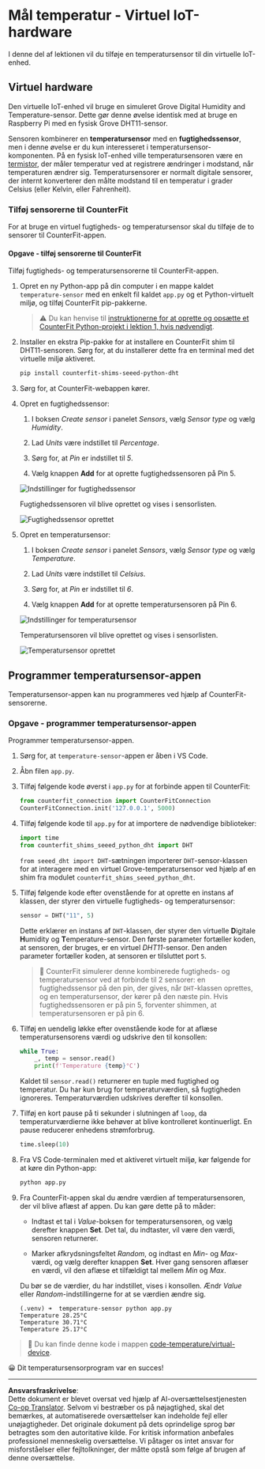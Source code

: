 <!--
CO_OP_TRANSLATOR_METADATA:
{
  "original_hash": "70e5a428b607cd5a9a4f422c2a4df03d",
  "translation_date": "2025-08-27T22:51:36+00:00",
  "source_file": "2-farm/lessons/1-predict-plant-growth/virtual-device-temp.md",
  "language_code": "da"
}
-->
# Mål temperatur - Virtuel IoT-hardware

I denne del af lektionen vil du tilføje en temperatursensor til din virtuelle IoT-enhed.

## Virtuel hardware

Den virtuelle IoT-enhed vil bruge en simuleret Grove Digital Humidity and Temperature-sensor. Dette gør denne øvelse identisk med at bruge en Raspberry Pi med en fysisk Grove DHT11-sensor.

Sensoren kombinerer en **temperatursensor** med en **fugtighedssensor**, men i denne øvelse er du kun interesseret i temperatursensor-komponenten. På en fysisk IoT-enhed ville temperatursensoren være en [termistor](https://wikipedia.org/wiki/Thermistor), der måler temperatur ved at registrere ændringer i modstand, når temperaturen ændrer sig. Temperatursensorer er normalt digitale sensorer, der internt konverterer den målte modstand til en temperatur i grader Celsius (eller Kelvin, eller Fahrenheit).

### Tilføj sensorerne til CounterFit

For at bruge en virtuel fugtigheds- og temperatursensor skal du tilføje de to sensorer til CounterFit-appen.

#### Opgave - tilføj sensorerne til CounterFit

Tilføj fugtigheds- og temperatursensorerne til CounterFit-appen.

1. Opret en ny Python-app på din computer i en mappe kaldet `temperature-sensor` med en enkelt fil kaldet `app.py` og et Python-virtuelt miljø, og tilføj CounterFit pip-pakkerne.

    > ⚠️ Du kan henvise til [instruktionerne for at oprette og opsætte et CounterFit Python-projekt i lektion 1, hvis nødvendigt](../../../1-getting-started/lessons/1-introduction-to-iot/virtual-device.md).

1. Installer en ekstra Pip-pakke for at installere en CounterFit shim til DHT11-sensoren. Sørg for, at du installerer dette fra en terminal med det virtuelle miljø aktiveret.

    ```sh
    pip install counterfit-shims-seeed-python-dht
    ```

1. Sørg for, at CounterFit-webappen kører.

1. Opret en fugtighedssensor:

    1. I boksen *Create sensor* i panelet *Sensors*, vælg *Sensor type* og vælg *Humidity*.

    1. Lad *Units* være indstillet til *Percentage*.

    1. Sørg for, at *Pin* er indstillet til *5*.

    1. Vælg knappen **Add** for at oprette fugtighedssensoren på Pin 5.

    ![Indstillinger for fugtighedssensor](../../../../../translated_images/counterfit-create-humidity-sensor.2750e27b6f30e09cf4e22101defd5252710717620816ab41ba688f91f757c49a.da.png)

    Fugtighedssensoren vil blive oprettet og vises i sensorlisten.

    ![Fugtighedssensor oprettet](../../../../../translated_images/counterfit-humidity-sensor.7b12f7f339e430cb26c8211d2dba4ef75261b353a01da0932698b5bebd693f27.da.png)

1. Opret en temperatursensor:

    1. I boksen *Create sensor* i panelet *Sensors*, vælg *Sensor type* og vælg *Temperature*.

    1. Lad *Units* være indstillet til *Celsius*.

    1. Sørg for, at *Pin* er indstillet til *6*.

    1. Vælg knappen **Add** for at oprette temperatursensoren på Pin 6.

    ![Indstillinger for temperatursensor](../../../../../translated_images/counterfit-create-temperature-sensor.199350ed34f7343d79dccbe95eaf6c11d2121f03d1c35ab9613b330c23f39b29.da.png)

    Temperatursensoren vil blive oprettet og vises i sensorlisten.

    ![Temperatursensor oprettet](../../../../../translated_images/counterfit-temperature-sensor.f0560236c96a9016bafce7f6f792476fe3367bc6941a1f7d5811d144d4bcbfff.da.png)

## Programmer temperatursensor-appen

Temperatursensor-appen kan nu programmeres ved hjælp af CounterFit-sensorerne.

### Opgave - programmer temperatursensor-appen

Programmer temperatursensor-appen.

1. Sørg for, at `temperature-sensor`-appen er åben i VS Code.

1. Åbn filen `app.py`.

1. Tilføj følgende kode øverst i `app.py` for at forbinde appen til CounterFit:

    ```python
    from counterfit_connection import CounterFitConnection
    CounterFitConnection.init('127.0.0.1', 5000)
    ```

1. Tilføj følgende kode til `app.py` for at importere de nødvendige biblioteker:

    ```python
    import time
    from counterfit_shims_seeed_python_dht import DHT
    ```

    `from seeed_dht import DHT`-sætningen importerer `DHT`-sensor-klassen for at interagere med en virtuel Grove-temperatursensor ved hjælp af en shim fra modulet `counterfit_shims_seeed_python_dht`.

1. Tilføj følgende kode efter ovenstående for at oprette en instans af klassen, der styrer den virtuelle fugtigheds- og temperatursensor:

    ```python
    sensor = DHT("11", 5)
    ```

    Dette erklærer en instans af `DHT`-klassen, der styrer den virtuelle **D**igitale **H**umidity og **T**emperature-sensor. Den første parameter fortæller koden, at sensoren, der bruges, er en virtuel *DHT11*-sensor. Den anden parameter fortæller koden, at sensoren er tilsluttet port `5`.

    > 💁 CounterFit simulerer denne kombinerede fugtigheds- og temperatursensor ved at forbinde til 2 sensorer: en fugtighedssensor på den pin, der gives, når `DHT`-klassen oprettes, og en temperatursensor, der kører på den næste pin. Hvis fugtighedssensoren er på pin 5, forventer shimmen, at temperatursensoren er på pin 6.

1. Tilføj en uendelig løkke efter ovenstående kode for at aflæse temperatursensorens værdi og udskrive den til konsollen:

    ```python
    while True:
        _, temp = sensor.read()
        print(f'Temperature {temp}°C')
    ```

    Kaldet til `sensor.read()` returnerer en tuple med fugtighed og temperatur. Du har kun brug for temperaturværdien, så fugtigheden ignoreres. Temperaturværdien udskrives derefter til konsollen.

1. Tilføj en kort pause på ti sekunder i slutningen af `loop`, da temperaturværdierne ikke behøver at blive kontrolleret kontinuerligt. En pause reducerer enhedens strømforbrug.

    ```python
    time.sleep(10)
    ```

1. Fra VS Code-terminalen med et aktiveret virtuelt miljø, kør følgende for at køre din Python-app:

    ```sh
    python app.py
    ```

1. Fra CounterFit-appen skal du ændre værdien af temperatursensoren, der vil blive aflæst af appen. Du kan gøre dette på to måder:

    * Indtast et tal i *Value*-boksen for temperatursensoren, og vælg derefter knappen **Set**. Det tal, du indtaster, vil være den værdi, sensoren returnerer.

    * Marker afkrydsningsfeltet *Random*, og indtast en *Min*- og *Max*-værdi, og vælg derefter knappen **Set**. Hver gang sensoren aflæser en værdi, vil den aflæse et tilfældigt tal mellem *Min* og *Max*.

    Du bør se de værdier, du har indstillet, vises i konsollen. Ændr *Value* eller *Random*-indstillingerne for at se værdien ændre sig.

    ```output
    (.venv) ➜  temperature-sensor python app.py
    Temperature 28.25°C
    Temperature 30.71°C
    Temperature 25.17°C
    ```

> 💁 Du kan finde denne kode i mappen [code-temperature/virtual-device](../../../../../2-farm/lessons/1-predict-plant-growth/code-temperature/virtual-device).

😀 Dit temperatursensorprogram var en succes!

---

**Ansvarsfraskrivelse**:  
Dette dokument er blevet oversat ved hjælp af AI-oversættelsestjenesten [Co-op Translator](https://github.com/Azure/co-op-translator). Selvom vi bestræber os på nøjagtighed, skal det bemærkes, at automatiserede oversættelser kan indeholde fejl eller unøjagtigheder. Det originale dokument på dets oprindelige sprog bør betragtes som den autoritative kilde. For kritisk information anbefales professionel menneskelig oversættelse. Vi påtager os intet ansvar for misforståelser eller fejltolkninger, der måtte opstå som følge af brugen af denne oversættelse.